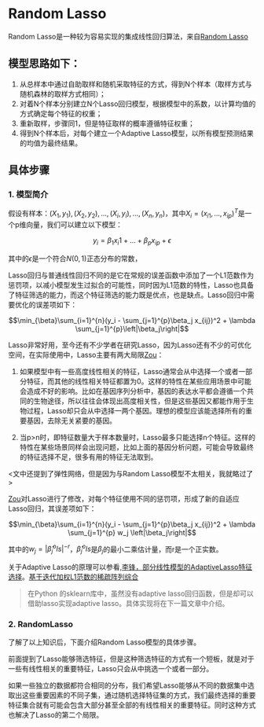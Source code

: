 # Random Lasso

Random Lasso是一种较为容易实现的集成线性回归算法，来自[Random Lasso](https://arxiv.org/pdf/1104.3398.pdf)

## 模型思路如下：

1. 从总样本中通过自助取样和随机采取特征的方式，得到N个样本（取样方式与随机森林的取样方式相同）；
2. 对着N个样本分别建立N个Lasso回归模型，根据模型中的系数，以计算均值的方式确定每个特征的权重；
3. 重新取样，步骤同1，但是特征取样的概率遵循特征权重；
4. 得到N个样本后，对每个建立一个Adaptive Lasso模型，以所有模型预测结果的均值为最终结果。


## 具体步骤

### 1. 模型简介

假设有样本：$(X_1,y_1),(X_2,y_2),...,(X_i,y_i),...,(X_n,y_n)$，其中$X_i = (x_{i1},...,x_{ip})^T$是一个p维向量，我们可以建立以下模型：

$$y_i = \beta_1 x_i1 + ... + \beta_p x_{ip} + \epsilon$$


其中的$\epsilon$是一个符合$N(0,1)$正态分布的常数，

Lasso回归与普通线性回归不同的是它在常规的误差函数中添加了一个L1范数作为惩罚项，以减小模型发生过拟合的可能性，同时因为L1范数的特性，Lasso也具备了特征筛选的能力，而这个特征筛选的能力既是优点，也是缺点。Lasso回归中需要优化的误差项如下：

$$\min_{\beta}\sum_{i=1}^{n}(y_i - \sum_{j=1}^{p}\beta_j x_{ij})^2 + \lambda \sum_{j=1}^{p}\left|\beta_j\right|$$

Lasso非常好用，至今还有不少学者在研究Lasso，因为Lasso还有不少的可优化空间，在实际使用中，Lasso主要有两大局限[Zou](https://mathscinet.ams.org/mathscinet-getitem?mr=2137327)：

1. 如果模型中有一些高度线性相关的特征，Lasso通常会从中选择一个或者一部分特征，而其他的线性相关特征都置为0。这样的特性在某些应用场景中可能会造成不好的影响。比如在基因序列分析中，基因的表达水平都会遵循一个共同的生物途径，所以往往会体现出高度相关性，但是这些基因又都能作用于生物过程，Lasso却只会从中选择一两个基因。理想的模型应该能选择所有的重要基因，去除无关紧要的基因。

2. 当p>n时，即特征数量大于样本数量时，Lasso最多只能选择n个特征。这样的特性在某些场景同样会出现问题，比如上面的基因分析问题，可能会导致最终的特征选择不足，很多有用的特征无法取到。


<文中还提到了弹性网络，但是因为与Random Lasso模型不太相关，我就略过了>


[Zou](https://mathscinet.ams.org/mathscinet-getitem?mr=2279469)对Lasso进行了修改，对每个特征使用不同的惩罚项，形成了新的自适应Lasso回归，其误差项如下：

$$\min_{\beta}\sum_{i=1}^{n}(y_i - \sum_{j=1}^{p}\beta_j x_{ij})^2 + \lambda \sum_{j=1}^{p} w_j \left|\beta_j\right|$$

其中的$w_j = \left| \hat{\beta}_j^ols \right|^{-r}$，$\hat{\beta}_j^ols$是$\beta_j$的最小二乘估计量，而r是一个正实数。

关于Adaptive Lasso的原理可以参看,[李锋，部分线性模型的AdaptiveLasso特征选择](http://www.oalib.com/paper/4762685#.Wslud_luYdU)。[基于迭代加权L1范数的稀疏阵列综合](https://wenku.baidu.com/view/436f16e8dd36a32d7275819f.html)


> 在Python 的sklearn库中，虽然没有adaptive lasso回归函数，但是却可以借助lasso实现adaptive lasso。具体实现将在下一篇文章中介绍。


### 2. RandomLasso

了解了以上知识后，下面介绍Random Lasso模型的具体步骤。

前面提到了Lasso能够筛选特征，但是这种筛选特征的方式有一个短板，就是对于一些有线性相关的重要特征，Lasso只会从中挑选一个或者一部分。

如果一些独立的数据都符合相同的分布，我们希望Lasso能够从不同的数据集中选取出这些重要因素的不同子集，通过随机选择特征集的方式，我们最终选择的重要特征集合就有可能会包含大部分甚至全部的有线性相关的重要特征。同时这种方式也解决了Lasso的第二个局限。






